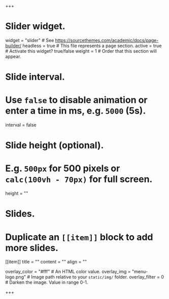 +++
# Slider widget.
widget = "slider"  # See https://sourcethemes.com/academic/docs/page-builder/
headless = true  # This file represents a page section.
active = true  # Activate this widget? true/false
weight = 1  # Order that this section will appear.

# Slide interval.
# Use `false` to disable animation or enter a time in ms, e.g. `5000` (5s).
interval = false

# Slide height (optional).
# E.g. `500px` for 500 pixels or `calc(100vh - 70px)` for full screen.
height = ""

# Slides.
# Duplicate an `[[item]]` block to add more slides.

[[item]]
  title = ""
  content = ""
  align = ""

  overlay_color = "#fff"  # An HTML color value.
  overlay_img = "menu-logo.png"  # Image path relative to your `static/img/` folder.
  overlay_filter = 0  # Darken the image. Value in range 0-1.

+++
